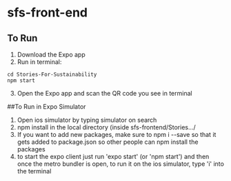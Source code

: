 # sfs-front-end

## To Run

1. Download the Expo app
2. Run in terminal:
```
cd Stories-For-Sustainability
npm start
```
3. Open the Expo app and scan the QR code you see in terminal

##To Run in Expo Simulator
1. Open ios simulator by typing simulator on search
2. npm install in the local directory (inside sfs-frontend/Stories.../
3. If you want to add new packages, make sure to npm i --save so that it        gets added to package.json so other people can npm install the             packages
4. to start the expo client just run 'expo start'  (or 'npm start')
     and then once the metro bundler is open, to run it on the ios simulator, type 'i' into the terminal
